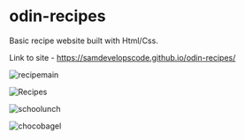 # odin-recipes

Basic recipe website built with Html/Css.

Link to site - https://samdevelopscode.github.io/odin-recipes/

![recipemain](https://user-images.githubusercontent.com/122749374/221452271-6806faa9-cef8-44cc-a643-15a3d602c6f2.png)

![Recipes](https://user-images.githubusercontent.com/122749374/221452206-56b1a19e-3393-4ef4-9626-d3f217ba77b9.png)

![schoolunch](https://user-images.githubusercontent.com/122749374/221452437-b0cd84a1-ff99-4be6-a858-72c8d40135f5.png)

![chocobagel](https://user-images.githubusercontent.com/122749374/221452448-6395bd60-8251-42d0-96ea-15da5de0d3e6.png)
